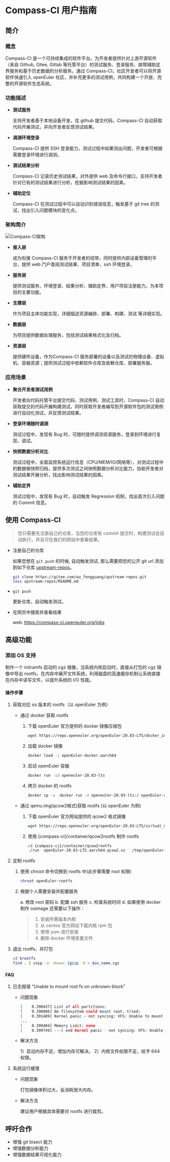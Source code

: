 # Compass-CI 用户指南

## 简介


### 概念

Compass-CI 是一个可持续集成的软件平台。为开发者提供针对上游开源软件（来自 Github, Gitee, Gitlab 等托管平台）的测试服务、登录服务、故障辅助定界服务和基于历史数据的分析服务。通过 Compass-CI，社区开发者可以将开源软件快速引入 openEuler 社区，并补充更多的测试用例，共同构建一个开放、完整的开源软件生态系统。


### 功能描述

- **测试服务**

	支持开发者基于本地设备开发，往 github 提交代码，Compass-CI 自动获取代码开展测试，并向开发者反馈测试结果。
	
- **调测环境登录**

	Compass-CI 提供 SSH 登录能力，测试过程中如果测出问题，开发者可根据需要登录环境进行调测。

- **测试结果分析**

	Compass-CI 记录历史测试结果，对外提供 web 及命令行接口，支持开发者针对已有的测试结果进行分析，挖掘影响测试结果的因素。

- **辅助定位**

	Compass-CI 在测试过程中可以自动识别错误信息，触发基于 git tree 的测试，找出引入问题模块的变化点。


### 架构简介
![Compass-CI架构](doc/pictures/compass-ci-architecture.png)
- **接入层**
  
  成为衔接 Compass-CI 服务于开发者的纽带，同时提供内部设备管理的平台，提供 web 门户查阅测试结果、项目清单、ssh 环境登录。

- **服务层**
  
  提供测试服务、环境登录、结果分析、辅助定界、用户项目注册能力，为本项目的主要功能。

- **支撑层**
  
  作为项目主体功能实现，详细描述资源编排、部署、构建、测试 等详细实现。

- **数据层**
  
  为项目提供数据处理服务，包括测试结果格式化及归档。

- **资源层**
  
  提供硬件设备，作为Compass-CI 服务部署的设备以及测试的物理设备、虚拟机、容器资源；提供测试过程中依赖软件仓库及依赖仓库、部署服务器。


### 应用场景

- **聚合开发者测试用例**
	
	开发者向代码托管平台提交代码、测试用例、测试工具时，Compass-CI 自动获取提交的代码开展构建测试，同时获取开发者编写到开源软件包的测试用例进行自动化测试，并反馈测试结果。

- **登录环境随时调测**

	测试过程中，发现有 Bug 时，可随时提供调测资源服务，登录到环境进行复现、调试。
	
- **快照数据分析对比**
	
	测试过程中，全面监控系统运行信息（CPU/MEM/IO/网络等），对测试过程中的数据做快照归档，提供多次测试之间快照数据分析对比能力，协助开发者对测试结果开展分析，找出影响测试结果的因素。
	
- **辅助定界**

	测试过程中，发现有 Bug 时，自动触发 Regression 机制，找出首次引入问题的 Commit 信息。
	


## 使用 Compass-CI
> 您只需要先注册自己的仓库，当您的仓库有 commit 提交时，构建测试会自动执行，并且可在我们的网站中查看结果。

-  注册自己的仓库

	如果您想在 `git push` 的时候, 自动触发测试, 那么需要把您的公开 git url 添加到如下仓库 [upstream-repos](https://gitee.com/wu_fengguang/upstream-repos)。
	```bash
	git clone https://gitee.com/wu_fengguang/upstream-repos.git
	less upstream-repos/README.md
	```

- `git push`
  
  更新仓库，自动触发测试。

- 在网页中搜索并查看结果
  
    web: https://compass-ci.openeuler.org/jobs



## 高级功能

### 添加 OS 支持

制作一个 initramfs 启动的 cgz 镜像，当系统内核启动时，直接从打包的 cgz 镜像中导出 rootfs，在内存中展开文件系统，利用磁盘的高速缓存机制让系统直接在内存中读写文件，以提升系统的 I/O 性能。

#### 操作步骤

   1. 获取对应 os 版本的 rootfs（以 openEuler 为例）
        - 通过 docker 获取 rootfs
		
            1) 下载 openEuler 官方提供的 docker 镜像压缩包
		
                ```bash
                wget https://repo.openeuler.org/openEuler-20.03-LTS/docker_img/aarch64/openEuler-docker.aarch64.tar.xz
                ```	
            2) 加载 docker 镜像
                ```bash
                docker load -i openEuler-docker.aarch64
                ```

            3) 启动 openEuler 容器
                ```bash
                docker run -id openeuler-20.03-lts
                ```
            4) 拷贝 docker 的 rootfs
                ```bash
                docker cp -a  docker run -d openeuler-20.03-lts:/ openEuler-rootfs
                ```
        - 通过 qemu.img(qcow2格式)获取 rootfs (以 openEuler 为例)
		
		
            1) 下载 openEuler 官方网站提供的 qcow2 格式镜像
                ```bash
                wget https://repo.openeuler.org/openEuler-20.03-LTS/virtual_machine_img/aarch64/openEuler-20.03-LTS.aarch64.qcow2.xz
                ```
            2) 使用 {compass-ci}/container/qcow2rootfs 制作 rootfs
                ```bash
                cd {compass-ci}/container/qcow2rootfs
                ./run  openEuler-20.03-LTS.aarch64.qcow2.xz   /tmp/openEuler-rootfs
                ```
   2. 定制 rootfs
        1. 使用 chroot 命令切换到 rootfs 中(此步骤需要 root 权限)
            ```bash
            chroot openEuler-rootfs
            ```
        2. 根据个人需要安装并配置服务
            
            a. 修改 root 密码
            b. 配置 ssh 服务
            c. 检查系统时间
            d. 如果使用 docker 制作 osimage 还需要以下操作：
			>	1. 安装所需版本内核
			>	2. 从 centos 官方网站下载内核 rpm 包
			>	3. 使用 yum 进行安装
			>	4. 删除 docker 环境变量文件

   3. 退出 rootfs，并打包
        ```bash
        cd $rootfs
        find . | coip -o -Hnewc |gzip -9 > $os_name.cgz
        ```
#### FAQ
1. 日志报错 “Unable to mount root fs on unknown-block” 
    - 问题现象
        ```bash
        [    0.390437] List of all partitions:
        [    0.390806] No filesystem could mount root, tried: 
        [    0.391489] Kernel panic - not syncing: VFS: Unable to mount root fs on unknown-block(0,0)
		...
        [    0.399404] Memory Limit: none
        [    0.399749] ---[ end Kernel panic - not syncing: VFS: Unable to mount root fs on unknown-block(0,0) ]---
        ```
	- 解决方法
		
		1）启动内存不足，增加内存可解决。
		2）内核文件权限不足，给予 644 权限。
	
2. 系统运行缓慢
	
	- 问题现象

        打包镜像体积过大，会消耗很大内存。
	- 解决方法

        建议用户根据具体需要对 rootfs 进行裁剪。


## 呼吁合作
  - 增强 git bisect 能力
  - 增强数据分析能力
  - 增强数据结果可视化能力
